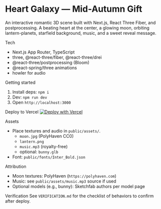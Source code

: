 Heart Galaxy — Mid-Autumn Gift
================================

An interactive romantic 3D scene built with Next.js, React Three Fiber, and postprocessing. A beating heart at the center, a glowing moon, orbiting lantern-planets, starfield background, music, and a sweet reveal message.

Tech
- Next.js App Router, TypeScript
- three, @react-three/fiber, @react-three/drei
- @react-three/postprocessing (Bloom)
- @react-spring/three animations
- howler for audio

Getting started
1. Install deps: `npm i`
2. Dev: `npm run dev`
3. Open `http://localhost:3000`

Deploy to Vercel
[![Deploy with Vercel](https://vercel.com/button)](https://vercel.com/new)

Assets
- Place textures and audio in `public/assets/`.
  - `moon.jpg` (PolyHaven CC0)
  - `lantern.png`
  - `music.mp3` (royalty-free)
  - optional: `bunny.glb`
- Font: `public/fonts/Inter_Bold.json`

Attribution
- Moon textures: PolyHaven (`https://polyhaven.com`)
- Music: see `public/assets/music.mp3` source if used
- Optional models (e.g., bunny): Sketchfab authors per model page

Verification
See `VERIFICATION.md` for the checklist of behaviors to confirm after deploy.
